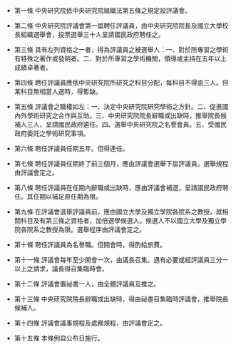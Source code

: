 * 第一條 中央研究院依中央研究院組織法第五條之規定設評議會。

* 第二條 中央研究院評議會第一屆聘任評議員，由中央研究院院長及國立大學校長組織選舉會，投票選舉三十人呈請國民政府聘任之。

* 第三條 具有左列資格之一者，得為評議員之被選舉人：一、對於所專習之學術有特殊之著作或發明者。二、對於所專習之學術機關，領導或主持在五年以上成績卓著者。

* 第四條 聘任評議員應依中央研究院所研究之科目分配，每科目不得逾三人。但某科目無相當人選時，得暫缺。

* 第五條 評議會之職權如左：一、決定中央研究院研究學術之方針。二、促進國內外學術研究之合作與互助。三、中央研究院院長辭職或出缺時，推舉院長候補人三人，呈請國民政府遴任。四、選舉中央研究院之名譽會員。五、受國民政府委託之學術研究事項。

* 第六條 聘任評議員任期五年。但得連任。

* 第七條 聘任評議員任期終了前三個月，應由評議會選舉下屆評議員。選舉規程由評議會定之。

* 第八條 聘任評議員在任期內辭職或出缺時，應由評議會補選，呈請國民政府聘任。其任期以補足原任期為限。

* 第九條 在評議會選舉評議員前，應由國立大學及獨立學院各院系之教授，就相關科目及有第三條之資格者，加倍選學候選人。候選人不以國立大學及獨立學院各院系之教授為限。選舉程序由評議會定之。

* 第十條 聘任評議員為名譽職。但開會時，得酌給旅費。

* 第十一條 評議會每年至少開會一次，由議長召集。遇有必要或經評議員三分一以上之請求，議長得召集臨時會。

* 第十二條 評議會置祕書一人，由全體評議員互推之。

* 第十三條 中央研究院院長辭職或出缺時，得由祕書召集臨時評議會，推舉院長候補人。

* 第十四條 評議會議事規程及處務規程，由評議會定之。

* 第十五條 本條例自公布日施行。

